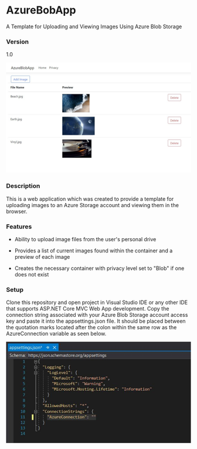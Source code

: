 # AzureBobApp
A Template for Uploading and Viewing Images Using Azure Blob Storage 

### Version
1.0

![AzureBlobAppImage](https://github.com/davidamachado/AzureBlobApp/blob/master/TestWebAzureApp/wwwroot/images/AzureBlobApp.JPG?raw=true)

### Description
This is a web application which was created to provide a template for uploading images to an Azure Storage account and viewing them in the browser. 

### Features
* Ability to upload image files from the user's personal drive

* Provides a list of current images found within the container and a preview of each image

* Creates the necessary container with privacy level set to "Blob" if one does not exist

### Setup
Clone this repository and open project in Visual Studio IDE or any other IDE that supports ASP.NET Core MVC Web App development. Copy the connection string associated with your Azure Blob Storage account access key and paste it into the appsettings.json file. It should be placed between the quotation marks located after the colon within the same row as the AzureConnection variable as seen below.

![AzureBlobAppImage](https://github.com/davidamachado/AzureBlobApp/blob/master/TestWebAzureApp/wwwroot/images/appsettings_json.JPG?raw=true)
